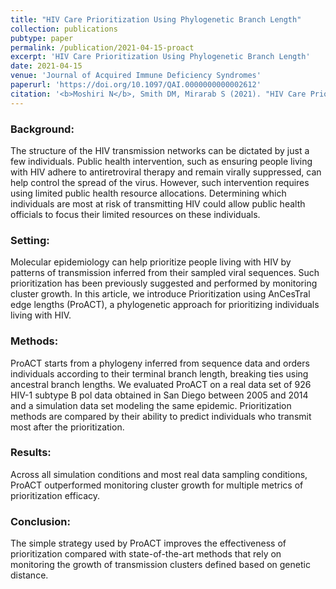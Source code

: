 ```yaml
---
title: "HIV Care Prioritization Using Phylogenetic Branch Length"
collection: publications
pubtype: paper
permalink: /publication/2021-04-15-proact
excerpt: 'HIV Care Prioritization Using Phylogenetic Branch Length'
date: 2021-04-15
venue: 'Journal of Acquired Immune Deficiency Syndromes'
paperurl: 'https://doi.org/10.1097/QAI.0000000000002612'
citation: '<b>Moshiri N</b>, Smith DM, Mirarab S (2021). "HIV Care Prioritization Using Phylogenetic Branch Length." <i>Journal of Acquired Immune Deficiency Syndromes</i>. <a href="https://doi.org/10.1097/QAI.0000000000002612" target="_blank">doi:10.1097/QAI.0000000000002612</a>'
---
```

### Background: 
The structure of the HIV transmission networks can be dictated by just a few individuals. Public health intervention, such as ensuring people living with HIV adhere to antiretroviral therapy and remain virally suppressed, can help control the spread of the virus. However, such intervention requires using limited public health resource allocations. Determining which individuals are most at risk of transmitting HIV could allow public health officials to focus their limited resources on these individuals.

### Setting: 
Molecular epidemiology can help prioritize people living with HIV by patterns of transmission inferred from their sampled viral sequences. Such prioritization has been previously suggested and performed by monitoring cluster growth. In this article, we introduce Prioritization using AnCesTral edge lengths (ProACT), a phylogenetic approach for prioritizing individuals living with HIV.

### Methods: 
ProACT starts from a phylogeny inferred from sequence data and orders individuals according to their terminal branch length, breaking ties using ancestral branch lengths. We evaluated ProACT on a real data set of 926 HIV-1 subtype B pol data obtained in San Diego between 2005 and 2014 and a simulation data set modeling the same epidemic. Prioritization methods are compared by their ability to predict individuals who transmit most after the prioritization.

### Results: 
Across all simulation conditions and most real data sampling conditions, ProACT outperformed monitoring cluster growth for multiple metrics of prioritization efficacy.

### Conclusion: 
The simple strategy used by ProACT improves the effectiveness of prioritization compared with state-of-the-art methods that rely on monitoring the growth of transmission clusters defined based on genetic distance.
